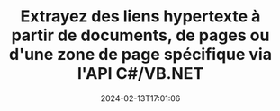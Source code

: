 ---
############################# Static ############################
layout: "auto-gen-parser"
date: 2024-02-13T17:01:06
draft: false
otherformats: vdx vsdm vsdx vssm vssx vstm vstx vsx vtx xlam xls xlsb xlsm xlsx xlt xltm
ext: pptx

############################# Head ############################
head_title: ".NET API pour analyser et extraire des hyperliens à partir de documents, de pages ou d'une zone de page"
head_description: "GroupDocs.Parser .NET L'API permet aux programmeurs de logiciels d'extraire des hyperliens à partir de documents, de pages ou d'une zone de page de PDF, DOCX, XLSX, CSV, PPTX, EML, MSG, EPUB & beaucoup plus."

############################# Header ############################
title: "Extrayez des liens hypertexte à partir de documents, de pages ou d'une zone de page spécifique via l'API C#/VB.NET"
description: "GroupDocs.Parser .NET L'API permet aux développeurs de logiciels d'analyser et d'extraire des hyperliens à partir de documents, de pages ou de la zone de page de PDF, DOC, DOCX, PPT, PPTX, EML, MSG , XLS, XLSX, CSV, ODT, RTF, EPUB et de nombreux autres documents."
bg_image: "https://cms.admin.containerize.com/templates/aspose/App_Themes/V3/images/bg/header1.png"
bg_overlay: false
button:
    enable: true
    icon: "fas fa-arrow-down"
    label: "Télécharger la version d'essai gratuite"
    link: "https://downloads.groupdocs.com/parser/net"

############################# SubMenu ############################
submenu:
    enable: true

    left:
        img_alt: "GroupDocs.Parser for .NET"
        image: "https://cms.admin.containerize.com/templates/groupdocs/images/product-logos/90x90-noborder/groupdocs-parser-net.png"
        product: "GroupDocs.Parser"
        platform: ".NET"

    middle:
        button:

            # button loop
            - link: "https://apireference.groupdocs.com/parser/net"
              text: "Référence API"

            # button loop
            - link: "https://github.com/groupdocs-parser"
              text: "Exemples de codes"

            # button loop
            - link: "https://products.groupdocs.app/parser/family"
              text: "Démos en direct"

            # button loop
            - link: "https://purchase.groupdocs.com/pricing/parser/net"
              text: "Tarification"

    right:
        link_download: "https://downloads.groupdocs.com/parser"
        link_learn: "https://docs.groupdocs.com/parser/net"
        link_buy: "https://purchase.groupdocs.com"

############################# About ############################
about:
    enable: true
    title: "Comment analyser et extraire les hyperliens des documents PPTX via l'API .NET ?"
    content: |
        Un lien hypertexte est un morceau de texte ou une image ou une icône qui pointe vers un document entier ou vers une partie particulière d'un document. L'utilisation d'hyperliens permet aux utilisateurs de naviguer vers une page Web ou un document. Il est souvent nécessaire d'extraire des hyperliens d'un document et de l'utiliser pour accéder à un document externe ou à une page Web. GroupDocs.Parser for .NET est une fascinante API d'extraction de texte de document qui fournit des fonctionnalités complètes pour la mise en œuvre de solutions d'extraction de texte et de métadonnées. Il prend en charge l'extraction de texte et d'hyperliens à partir des formats PDF, e-mails, livres électroniques, Microsoft Office : Word (DOC, DOCX), PowerPoint (PPT, PPTX), Excel ( XLS, XLSX), les formats LibreOffice et bien d'autres. Il prend en charge plusieurs fonctionnalités avancées pour l'analyse de documents, l'extraction de texte brut et structuré, la recherche de texte par mots-clés, l'extraction de métadonnées ou d'images, de conteneurs ainsi que de pièces jointes et bien d'autres.
        
        

############################# Steps ############################
steps:
    enable: true
    title_left: "Extraire les hyperliens de PPTX dans .NET"
    content_left: |
        [GroupDocs.Parser for .NET](/fr/parser/net/) permet aux développeurs C# d'extraire facilement des liens hypertexte d'un fichier PPTX en mettant en œuvre quelques étapes simples.
        
        * Instanciez l'objet [Parser](https://reference.groupdocs.com/net/parser/groupdocs.parser/parser) pour le document initial ;
        * Vérifiez si le document prend en charge l'extraction de lien hypertexte ;
        * Appelez la méthode [GetHyperlinks](https://reference.groupdocs.com/parser/net/groupdocs.parser/parser/methods/gethyperlinks) et obtenez la collection de [PageHyperlinkArea](https://reference.groupdocs.com/parser/net/groupdocs.parser.data/pagehyperlinkarea) objets ;
        * Parcourez la collection et obtenez un texte de lien hypertexte et une URL.

    title_right: "En savoir plus sur l'extraction des hyperliens"
    content_right: |
        * <a href="https://docs.groupdocs.com/parser/net/extract-hyperlinks-from-document/">Comment extraire des hyperliens d'un document</a>
        * <a href="https://docs.groupdocs.com/parser/net/extract-hyperlinks-from-document-page/">Comment extraire les hyperliens de la page du document</a>
        * <a href="https://docs.groupdocs.com/parser/net/extract-hyperlinks-from-document-page-area/">Comment extraire des hyperliens de la zone de page du document</a>
    
    code: |
     {{% parser/additional-styles %}}
     {{< parser/code-parser title="Comment extraire des hyperliens du fichier PPTX à l'aide de l'exemple de code C#">}}

        ```csharp    
        // Extraire les hyperliens du fichier PPTX à l'aide de l'API GroupDocs.Parser
        // Créer une instance de la classe Parser
        using (Parser parser = new Parser(filePath)) {
            // Vérifiez si le document prend en charge l'extraction de lien hypertexte
            if (!parser.Features.Hyperlinks) {
                Console.WriteLine("Le document ne prend pas en charge l'extraction de liens hypertexte.");
                return;
            }
            // Extraire les hyperliens du document
            IEnumerable<PageHyperlinkArea> hyperlinks = parser.GetHyperlinks();
            // Itérer sur les hyperliens
            foreach (PageHyperlinkArea h in hyperlinks) {
                // Imprimer le texte du lien hypertexte
                Console.WriteLine(h.Text);
                // Imprimer l'URL du lien hypertexte
                Console.WriteLine(h.Url);
                Console.WriteLine();
            }
        }
        ```
     {{< /parser/code-parser >}}

############################# More ############################
more:
    enable: true
    title_left: "Configuration requise"
    content_left: |
        GroupDocs.Parser for .NET Les API sont prises en charge sur toutes les principales plates-formes et systèmes d'exploitation. Avant d'exécuter le code ci-dessous, assurez-vous que les prérequis suivants sont installés sur votre système.
        
        * Systèmes d'exploitation : Microsoft Windows, Linux, MacOS
        * Environnements de développement : Microsoft Visual Studio, Xamarin, MonoDevelop
        * Cadres
        * Téléchargez la dernière version de GroupDocs.Parser for .NET depuis [Nuget](https://www.nuget.org/packages/groupdocs.parser)

    title_right: "Pourquoi utiliser GroupDocs.Parser for .NET"
    content_right: |
        * Prise en charge de l'extraction de texte brut à partir de tous les documents pris en charge    
        * Analyse de documents via des modèles définis par l'utilisateur    
        * Prise en charge complète de l'extraction de texte structuré    
        * Recherche de texte par mot-clé ainsi que par expression régulière    
        * Extraire du texte formaté, des métadonnées, des images, des conteneurs et des pièces jointes    
        * Extraire la table des matières pour certains formats de document pris en charge    
        * Analyser les données de formulaire de PDF documents    
        * Extraire les hyperliens du document   
        
############################# About Formats ############################
about_formats:
    enable: true

############################# More Formats ############################
more_formats:
    enable: true
    title: "Extraire des liens hypertexte à partir d'autres formats de documents"
    content: |
        .NET API d'analyse de documents et d'extraction d'hyperliens pour les formats de fichiers et les images. Extrayez les données pour certains des formats de fichiers populaires comme indiqué ci-dessous.

############################# Back to top ###############################
back_to_top:
    enable: true
---